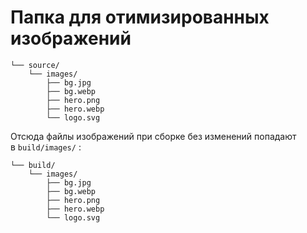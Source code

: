 # Папка для отимизированных изображений

```shell
└── source/
    └── images/
        ├── bg.jpg
        ├── bg.webp
        ├── hero.png
        ├── hero.webp
        └── logo.svg
```

Отсюда файлы изображений при сборке без изменений попадают в `build/images/` :

```shell
└── build/
    └── images/
        ├── bg.jpg
        ├── bg.webp
        ├── hero.png
        ├── hero.webp
        └── logo.svg
```
